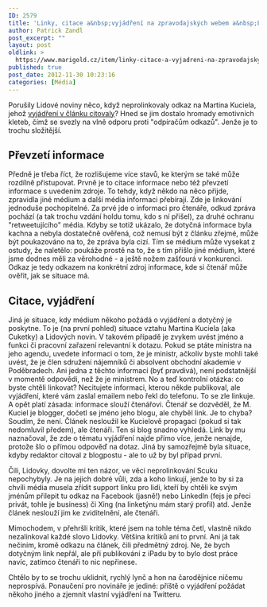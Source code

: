 ```yaml
---
ID: 2579
title: 'Linky, citace a&nbsp;vyjádření na zpravodajských webem a&nbsp;Lidovkami neodkázaný Scuk'
author: Patrick Zandl
post_excerpt: ""
layout: post
oldlink: >
  https://www.marigold.cz/item/linky-citace-a-vyjadreni-na-zpravodajskych-webem-a-lidovkami-neodkazany-scuk
published: true
post_date: 2012-11-30 10:23:16
categories: [Média]
---
```

<p>Porušily Lidové noviny něco, když neprolinkovaly odkaz na Martina Kuciela, jehož <a href="http://www.lidovky.cz/proc-nam-to-delate-zlobi-se-vyrobci-dochucovadel-na-sefkuchare-p6t-/dobra-chut.asp?c=A121126_100349_dobra-chut_ape" target="_self" title="">vyjádření v článku citovaly</a>? Hned se jim dostalo hromady emotivních kleteb, čímž se svezly na vlně odporu proti "odpíračům odkazů". Jenže je to trochu složitější.</p>

<h2>Převzetí informace</h2>

<p>Předně je třeba říct, že rozlišujeme více stavů, ke kterým se také může rozdílně přistupovat. Prvně je to citace informace nebo též převzetí informace s uvedením zdroje. To tehdy, když někdo na něco přijde, zpravidla jiné médium a další média informaci přebírají. Zde je linkování jednoduše pochopitelné. Za prvé jde o informaci pro čtenáře, odkud zpráva pochází (a tak trochu vzdání holdu tomu, kdo s ní přišel), za druhé ochranu "retweetujícího" média. Kdyby se totiž ukázalo, že dotyčná informace byla kachna a nebyla dostatečně ověřená, což nemusí být z článku zřejmé, může být poukazováno na to, že zpráva byla cizí. Tím se médium může vysekat z ostudy, že naletělo: poukáže prostě na to, že s tím přišlo jiné médium, které jsme dodnes měli za věrohodné - a ještě nožem zašťourá v konkurenci. Odkaz je tedy odkazem na konkrétní zdroj informace, kde si čtenář může ověřit, jak se situace má. </p>

<h2>Citace, vyjádření</h2>

<p>Jiná je situace, kdy médium někoho požádá o vyjádření a dotyčný je poskytne. To je (na první pohled) situace vztahu Martina Kuciela (aka Cuketky) a Lidových novin. V takovém případě je zvykem uvést jméno a funkci či pracovní zařazení relevantní k dotazu. Pokud se ptáte ministra na jeho agendu, uvedete informaci o tom, že je ministr, ačkoliv byste mohli také uvést, že je člen sdružení nájemníků či absolvent obchodní akademie v Poděbradech. Ani jedna z těchto informací (byť pravdivá), není podstatnější v momentě odpovědi, než že je ministrem. No a teď kontrolní otázka: co byste chtěli linkovat? Necitujete informaci, kterou někde publikoval, ale vyjádření, které vám zaslal emailem nebo řekl do telefonu. To se zle linkuje. A opět platí zásada: informace slouží čtenářovi. Čtenář se dozvěděl, že M. Kuciel je blogger, dočetl se jméno jeho blogu, ale chyběl link. Je to chyba? Soudím, že není. Článek nesloužil ke Kucielově propagaci (pokud si tak nedomluvil předem), ale čtenáři. Ten si blog snadno vyhledá. Link by mu naznačoval, že zde o tématu vyjádření najde přímo více, jenže nenajde, protože šlo o přímou odpověď na dotaz. Jiná by samozřejmě byla situace, kdyby redaktor citoval z blogpostu - ale to už by byl případ první. </p>

<p>Čili, Lidovky, dovolte mi ten názor, ve věci neprolinkování Scuku nepochybyly. Je na jejich dobré vůli, zda a koho linkují, jenže to by si za chvíli média musela zřídit support linku pro lidi, kteří by chtěli ke svým jménům přilepit tu odkaz na Facebook (jasně!) nebo LinkedIn (fejs je přeci privát, tohle je business) či Xing (na linketýnu mám starý profil) atd. Jenže článek neslouží jim ke zviditelnění, ale čtenáři. </p>

<p>Mimochodem, v přehršli kritik, které jsem na tohle téma četl, vlastně nikdo nezalinkoval každé slovo Lidovky. Většina kritiků ani to první. Ani já tak nečiním, kromě odkazu na článek, čili předmětný zdroj. Ne, že bych dotyčným link nepřál, ale při publikování z iPadu by to bylo dost práce navíc, zatímco čtenáři to nic nepřinese. </p>

<p>Chtělo by to se trochu uklidnit, rychlý lynč a hon na čarodějnice ničemu neprospívá. Ponaučení pro novináře je jediné: příště o vyjádření požádat někoho jiného a zjemnit vlastní vyjádření na Twitteru. </p>